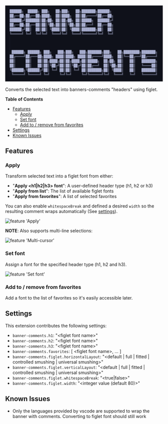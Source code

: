 ![header](images/header.png)

Converts the selected text into banners-comments "headers" using figlet.

**Table of Contents**

- [Features](#features)
  - [Apply](#apply)
  - [Set font](#set-font)
  - [Add to / remove from favorites](#add-to--remove-from-favorites)
- [Settings](#settings)
- [Known Issues](#known-issues)

## Features

### Apply

Transform selected text into a figlet font from either:
- "**Apply <h1|h2|h3> font**": A user-defined header type (h1, h2 or h3)
- "**Apply from list**": The list of available figlet fonts
- "**Apply from favorites**": A list of selected favorites

You can also enable `whitespaceBreak` and defined a desired `width` so the resulting comment wraps automatically (See [settings](#settings)).

![feature 'Apply'](images/banner-comments-apply.gif)

**NOTE**: Also supports multi-line selections:

![feature 'Multi-cursor'](images/banner-comments-multi-line.gif)

### Set font

Assign a font for the specified header type (h1, h2 and h3).

![feature 'Set font'](images/banner-comments-set-font.gif)

### Add to / remove from favorites

Add a font to the list of favorites so it's easily accessible later.

## Settings

This extension contributes the following settings:

* `banner-comments.h1`: "\<figlet font name\>"
* `banner-comments.h2`: "\<figlet font name\>"
* `banner-comments.h3`: "\<figlet font name\>"
* `banner-comments.favorites`: [ \<figlet font name\>, ... ]
* `banner-comments.figlet.horizontalLayout`: "\<default | full | fitted | controlled smushing | universal smushing\>"
* `banner-comments.figlet.verticalLayout`: "\<default | full | fitted | controlled smushing | universal smushing\>"
* `banner-comments.figlet.whitespaceBreak`: "\<true|false\>"
* `banner-comments.figlet.width`: "\<integer value (default 80)\>"

## Known Issues

- Only the languages provided by vscode are supported to wrap the banner with comments. Converting to figlet font should still work
